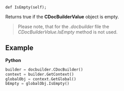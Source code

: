 `def IsEmpty(self);`

Returns true if the **CDocBuilderValue** object is empty.

> Please note, that for the *.docbuilder* file the *CDocBuilderValue.IsEmpty* method is not used.

## Example

**Python**

``` py
builder = docbuilder.CDocBuilder()
context = builder.GetContext()
globalObj = context.GetGlobal()
bEmpty = globalObj.IsEmpty()
```
